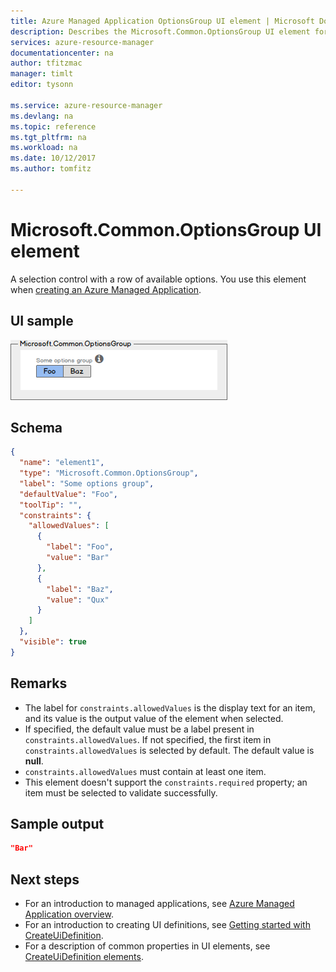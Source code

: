 ```yaml
---
title: Azure Managed Application OptionsGroup UI element | Microsoft Docs
description: Describes the Microsoft.Common.OptionsGroup UI element for Azure Managed Applications
services: azure-resource-manager
documentationcenter: na
author: tfitzmac
manager: timlt
editor: tysonn

ms.service: azure-resource-manager
ms.devlang: na
ms.topic: reference
ms.tgt_pltfrm: na
ms.workload: na
ms.date: 10/12/2017
ms.author: tomfitz

---
```

# Microsoft.Common.OptionsGroup UI element
A selection control with a row of available options. You use this element when [creating an Azure Managed Application](publish-service-catalog-app.md).

## UI sample
![Microsoft.Common.OptionsGroup](./media/managed-application-elements/microsoft.common.optionsgroup.png)

## Schema
```json
{
  "name": "element1",
  "type": "Microsoft.Common.OptionsGroup",
  "label": "Some options group",
  "defaultValue": "Foo",
  "toolTip": "",
  "constraints": {
    "allowedValues": [
      {
        "label": "Foo",
        "value": "Bar"
      },
      {
        "label": "Baz",
        "value": "Qux"
      }
    ]
  },
  "visible": true
}
```

## Remarks
- The label for `constraints.allowedValues` is the display text for an item, and its value is the output value of the element when selected.
- If specified, the default value must be a label present in `constraints.allowedValues`. If not specified, the first item in `constraints.allowedValues` is selected by default. The default value is **null**.
- `constraints.allowedValues` must contain at least one item.
- This element doesn't support the `constraints.required` property; an item must be selected to validate successfully.

## Sample output
```json
"Bar"
```

## Next steps
* For an introduction to managed applications, see [Azure Managed Application overview](overview.md).
* For an introduction to creating UI definitions, see [Getting started with CreateUiDefinition](create-uidefinition-overview.md).
* For a description of common properties in UI elements, see [CreateUiDefinition elements](create-uidefinition-elements.md).
